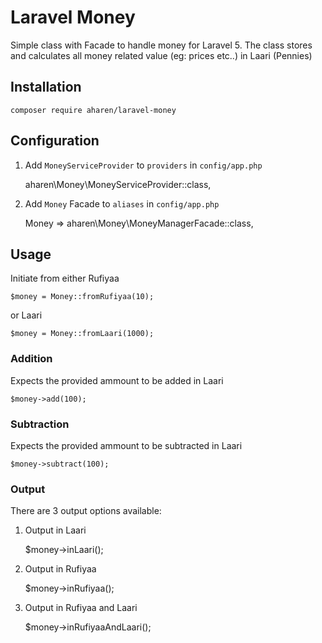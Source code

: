 # Laravel Money

Simple class with Facade to handle money for Laravel 5. The class stores and calculates all money related value (eg: prices etc..) in Laari (Pennies)

## Installation

	composer require aharen/laravel-money

## Configuration

1. Add `MoneyServiceProvider` to `providers` in `config/app.php`

	aharen\Money\MoneyServiceProvider::class,

2. Add `Money` Facade to `aliases` in `config/app.php`

	Money => aharen\Money\MoneyManagerFacade::class,

## Usage

Initiate from either Rufiyaa 

	$money = Money::fromRufiyaa(10);

or Laari

	$money = Money::fromLaari(1000);

### Addition

Expects the provided ammount to be added in Laari

	$money->add(100);

### Subtraction

Expects the provided ammount to be subtracted in Laari

	$money->subtract(100);

### Output

There are 3 output options available:

1. Output in Laari

	$money->inLaari();

2. Output in Rufiyaa

	$money->inRufiyaa();

3. Output in Rufiyaa and Laari

	$money->inRufiyaaAndLaari();